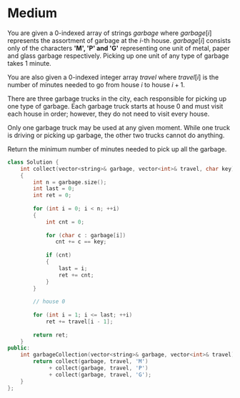 # Medium

You are given a 0-indexed array of strings $garbage$ where $garbage[i]$ represents the assortment of garbage at the $i$-th house. $garbage[i]$ consists only of the characters **'M', 'P' and 'G'** representing one unit of metal, paper and glass garbage respectively. Picking up one unit of any type of garbage takes $1$ minute.

You are also given a 0-indexed integer array $travel$ where $travel[i]$ is the number of minutes needed to go from house $i$ to house $i + 1$.

There are three garbage trucks in the city, each responsible for picking up one type of garbage. Each garbage truck starts at house $0$ and must visit each house in order; however, they do not need to visit every house.

Only one garbage truck may be used at any given moment. While one truck is driving or picking up garbage, the other two trucks cannot do anything.

Return the minimum number of minutes needed to pick up all the garbage.

```cpp
class Solution {
    int collect(vector<string>& garbage, vector<int>& travel, char key)
    {
        int n = garbage.size();
        int last = 0;
        int ret = 0;
        
        for (int i = 0; i < n; ++i)
        {
            int cnt = 0;
            
            for (char c : garbage[i])
               cnt += c == key;
            
            if (cnt)
            {
                last = i;
                ret += cnt;
            }
        }
        
        // house 0
        
        for (int i = 1; i <= last; ++i)
            ret += travel[i - 1];
        
        return ret;
    }
public:
    int garbageCollection(vector<string>& garbage, vector<int>& travel) {
        return collect(garbage, travel, 'M') 
             + collect(garbage, travel, 'P')
             + collect(garbage, travel, 'G');
    }
};
```
